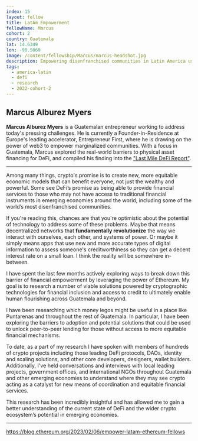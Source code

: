 ```yaml
---
index: 15
layout: fellow
title: LatAm Empowerment
fellowName: Marcus
cohort: 2
country: Guatemala
lat: 14.6349
lon: -90.5069
image: /content/fellowship/Marcus/marcus-headshot.jpg
description: Empowering disenfranchised communities in Latin America using Ethereum
tags:
  - america-latin
  - defi
  - research
  - 2022-cohort-2
---
```


## Marcus Alburez Myers

**Marcus Alburez Myers** is a Guatemalan entrepreneur working to address today's pressing challenges. He is currently a Founder-in-Residence at Europe's leading accelerator, Entrepreneur First, where he is drawing on the power of web3 to empower marginalized communities. With a focus in Guatemala, Marcus explored the real-world barriers to physical asset financing for DeFi, and compiled his finding into the ["Last Mile DeFi Report"](https://marcus.mirror.xyz/nFmYxl7DkZF655eCFz7Z4QlrOZ5ycg7Ny5gDcMpQ-tQ).

---

Among many things, crypto's promise is to create new, more equitable economic models that can benefit everyone, not just the wealthy and powerful. Some see DeFi’s promise as being able to provide financial services to those who may not have access to traditional financial instruments in emerging economies around the world, including some of the world’s most disenfranchised communities.

If you're reading this, chances are that you're optimistic about the potential of technology to address some of these problems. Maybe that means decentralized networks that **fundamentally revolutionize** the way we interact with ourselves, each other, and systems of power. Or maybe it simply means apps that use new and more accurate types of digital information to assess someone's creditworthiness so they can get a decent interest rate on a small loan. I think the reality will be somewhere in-between.

I have spent the last few months actively exploring ways to break down this barrier of financial empowerment by leveraging the power of Ethereum. My goal is to research a number of viable solutions powered by cryptographic technologies for financial inclusion and access to credit to ultimately enable human flourishing across Guatemala and beyond.

I have been researching which money legos might be useful in a place like Puntarenas and throughout the rest of Guatemala. In particular, I have been exploring the barriers to adoption and potential solutions that could be used to unlock peer-to-peer lending for those without access to more equitable financial mechanisms.

To date, as a part of my research I have spoken with members of hundreds of crypto projects including those leading DeFi protocols, DAOs, identity and scaling solutions, and other core developers, designers, wallet builders. Additionally, I've held conversations and interviews with local leading projects, government offices, and international NGOs throughout Guatemala and other emerging economies to understand where they may see crypto acting as a catalyst for new means of coordination and equitable financial services.

This research has been incredibly insightful and has allowed me to gain a better understanding of the current state of DeFi and the wider crypto ecosystem’s potential in emerging economies.

---

https://blog.ethereum.org/2023/02/06/empower-latam-ethereum-fellows
